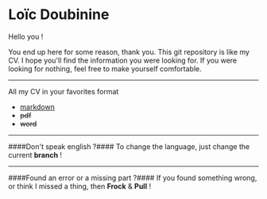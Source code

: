 Loïc Doubinine
==============

Hello you !

You end up here for some reason, thank you. This git repository is like my CV. I hope you'll find the information you were looking for. If you were looking for nothing, feel free to make yourself comfortable.

----------
All my CV in your favorites format

* [markdown](/CV.md)
* ~~pdf~~
* ~~word~~

----------
####Don't speak english ?####
To change the language, just change the current **branch** !

------------
####Found an error or a missing part ?####
If you found something wrong, or think I missed a thing, then **Frock** & **Pull** !
